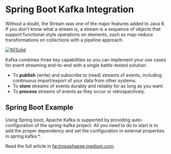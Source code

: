 # Spring Boot Kafka Integration

Without a doubt, the Stream was one of the major features added to Java 8. If you don't know what a stream is, a stream is a sequence of objects that support functional-style operations on elements, such as map-reduce transformations on collections with a pipeline approach.


[![N|Solid](https://miro.medium.com/max/1386/1*IDmc3rqYwO2sgrOmWBduEw.png)](https://farzinpashaeee.medium.com/spring-boot-kafka-integration-627a0c877e00)

Kafka combines three key capabilities so you can implement your use cases for event streaming end-to-end with a single battle-tested solution:

- To **publish** (write) and subscribe to (read) streams of events, including continuous import/export of your data from other systems.
- To **store** streams of events durably and reliably for as long as you want.
- To **process** streams of events as they occur or retrospectively.

## Spring Boot Example
Using Spring boot, Apache Kafka is supported by providing auto-configuration of the spring-kafka project. All you need to do to start is to add the proper dependency and set the configuration in external properties in spring.kafka.*.

Read the full article in [farzinpashaeee.medium.com](https://farzinpashaeee.medium.com/spring-boot-kafka-integration-627a0c877e00).
